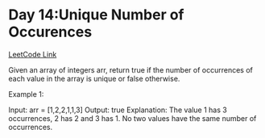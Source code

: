 



# Day 14:Unique Number of Occurences

[LeetCode Link](https://leetcode.com/problems/unique-number-of-occurrences/description/?envType=study-plan-v2&envId=leetcode-75)

Given an array of integers arr, return true if the number of occurrences of each value in the array is unique or false otherwise.

 

Example 1:

Input: arr = [1,2,2,1,1,3]
Output: true
Explanation: The value 1 has 3 occurrences, 2 has 2 and 3 has 1. No two values have the same number of occurrences.

